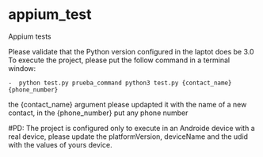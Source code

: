 # appium_test
Appium tests

Please validate that the Python version configured in the laptot does be 3.0
To execute the project, please put the follow command in a terminal window:

    -  python test.py prueba_command python3 test.py {contact_name} {phone_number} 
 
 the {contact_name} argument please updapted it with the name of a new contact, in the {phone_number} put any phone number

#PD: The project is configured only to execute in an Androide device with a real device, please update the platformVersion, deviceName and the udid with the values of yours device.
